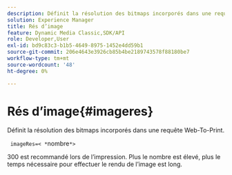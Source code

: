 ```yaml
---
description: Définit la résolution des bitmaps incorporés dans une requête Web-To-Print.
solution: Experience Manager
title: Rés d’image
feature: Dynamic Media Classic,SDK/API
role: Developer,User
exl-id: bd9c83c3-b1b5-4649-8975-1452e4dd59b1
source-git-commit: 206e4643e3926cb85b4be2189743578f88180be7
workflow-type: tm+mt
source-wordcount: '48'
ht-degree: 0%

---
```


# Rés d’image{#imageres}

Définit la résolution des bitmaps incorporés dans une requête Web-To-Print.

` imageRes=< *`nombre`*>`

300 est recommandé lors de l’impression. Plus le nombre est élevé, plus le temps nécessaire pour effectuer le rendu de l’image est long.
